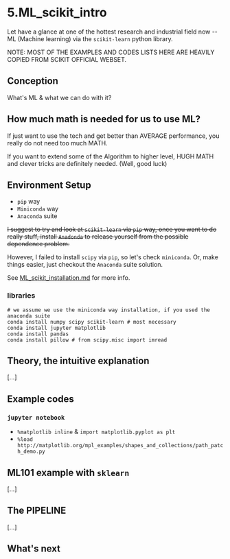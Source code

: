 # 5.ML_scikit_intro

Let have a glance at one of the hottest research and industrial field now -- ML (Machine learning) via the `scikit-learn` python library.

NOTE: MOST OF THE EXAMPLES AND CODES LISTS HERE ARE HEAVILY COPIED FROM SCIKIT OFFICIAL WEBSET.

## Conception

What's ML & what we can do with it?

## How much math is needed for us to use ML?

If just want to use the tech and get better than AVERAGE performance, you really do not need too much MATH.

If you want to extend some of the Algorithm to higher level, HUGH MATH and clever tricks are definitely needed. (Well, good luck)

## Environment Setup

* `pip` way
* `Miniconda` way
* `Anaconda` suite

~~I suggest to try and look at `scikit-learn` via `pip` way, once you want to do really stuff, install `Anadonda` to release yourself from the possible dependence problem.~~

However, I failed to install `scipy` via `pip`, so let's check `miniconda`. Or, make things easier, just checkout the `Anaconda` suite solution.

See [ML_scikit_installation.md](ML_scikit_installation.md) for more info.

### libraries

``` vi
# we assume we use the miniconda way installation, if you used the anaconda suite
conda install numpy scipy scikit-learn # most necessary
conda install jupyter matplotlib
conda install pandas
conda install pillow # from scipy.misc import imread
```

## Theory, the intuitive explanation

[...]

## Example codes 

### `jupyter notebook`
* `%matplotlib inline` & `import matplotlib.pyplot as plt`
* `%load http://matplotlib.org/mpl_examples/shapes_and_collections/path_patch_demo.py`

## ML101 example with `sklearn`

[...]

## The PIPELINE

[...]

## What's next
